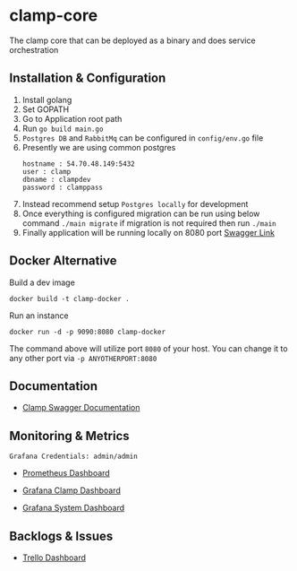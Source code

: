 # clamp-core

The clamp core that can be deployed as a binary and does service orchestration

## Installation & Configuration

1. Install golang
2. Set GOPATH
3. Go to Application root path
4. Run `go build main.go`
5. `Postgres DB` and `RabbitMq` can be configured in `config/env.go` file
6. Presently we are using common postgres 
   ```
   hostname : 54.70.48.149:5432 
   user : clamp 
   dbname : clampdev
   password : clamppass
   ```
7. Instead recommend setup `Postgres locally` for development
8. Once everything is configured migration can be run using below command
   `./main migrate` if migration is not required then run `./main`
9. Finally application will be running locally on 8080 port [Swagger Link](http://localhost:8080/swagger/index.html)


## Docker Alternative

Build a dev image

```
docker build -t clamp-docker .

```

Run an instance

```
docker run -d -p 9090:8080 clamp-docker
```

The command above will utilize port `8080` of your host.
You can change it to any other port via `-p ANYOTHERPORT:8080`

## Documentation

- [Clamp Swagger Documentation](http://54.190.89.41:8080/swagger/index.html)

## Monitoring & Metrics

``
Grafana Credentials: admin/admin
``

- [Prometheus Dashboard](http://54.190.89.41:9090/graph)

- [Grafana Clamp Dashboard](http://54.190.89.41:3000/d/Ai6xpCgGz/clamp-dashboard?orgId=1)

- [Grafana System Dashboard](http://54.190.89.41:3000/d/rYdddlPWk/node-exporter-full?orgId=1&from=now-3h&to=now)

## Backlogs & Issues

- [Trello Dashboard](https://trello.com/b/oFb5UxvS/clamp)
